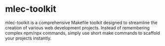 # mlec-toolkit
mlec-toolkit is a comprehensive Makefile toolkit designed to streamline the creation of various web development projects. Instead of remembering complex npm/npx commands, simply use short make commands to scaffold your projects instantly.
